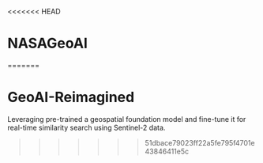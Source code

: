 <<<<<<< HEAD
# NASAGeoAI
=======
# GeoAI-Reimagined
Leveraging pre-trained a geospatial foundation model and fine-tune it for real-time similarity search using Sentinel-2 data.
>>>>>>> 51dbace79023ff22a5fe795f4701e43846411e5c
